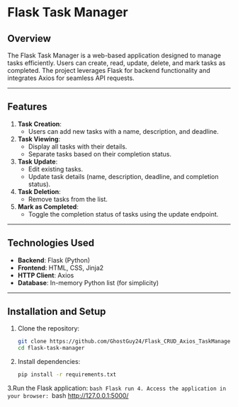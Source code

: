 # Flask Task Manager

## Overview
The Flask Task Manager is a web-based application designed to manage tasks efficiently. Users can create, read, update, delete, and mark tasks as completed. The project leverages Flask for backend functionality and integrates Axios for seamless API requests.

---

## Features

1. **Task Creation**:
   - Users can add new tasks with a name, description, and deadline.
2. **Task Viewing**:
   - Display all tasks with their details.
   - Separate tasks based on their completion status.
3. **Task Update**:
   - Edit existing tasks.
   - Update task details (name, description, deadline, and completion status).
4. **Task Deletion**:
   - Remove tasks from the list.
5. **Mark as Completed**:
   - Toggle the completion status of tasks using the update endpoint.

---

## Technologies Used

- **Backend**: Flask (Python)
- **Frontend**: HTML, CSS, Jinja2
- **HTTP Client**: Axios
- **Database**: In-memory Python list (for simplicity)

---

## Installation and Setup

1. Clone the repository:
   ```bash
   git clone https://github.com/GhostGuy24/Flask_CRUD_Axios_TaskManager.git
   cd flask-task-manager
2. Install dependencies:
    ```bash
    pip install -r requirements.txt
3.Run the Flask application:
    ```bash
    Flask run
4. Access the application in your browser:
    ```bash
    http://127.0.0.1:5000/
    
